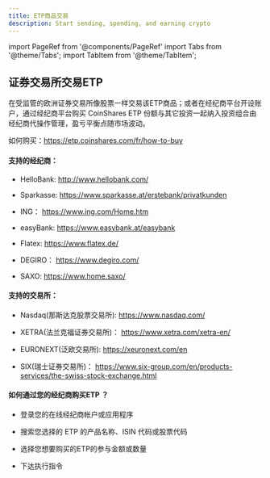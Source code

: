 ```yaml
---
title: ETP商品交易
description: Start sending, spending, and earning crypto
---
```


import PageRef from '@components/PageRef'
import Tabs from '@theme/Tabs';
import TabItem from '@theme/TabItem';

## 证券交易所交易ETP

在受监管的欧洲证券交易所像股票一样交易该ETP商品；或者在经纪商平台开设账户，通过经纪商平台购买 CoinShares ETP 份额与其它投资一起纳入投资组合由经纪商代操作管理，盈亏平衡点随市场波动。

如何购买：https://etp.coinshares.com/fr/how-to-buy

#### 支持的经纪商：

- HelloBank:  http://www.hellobank.com/

- Sparkasse:  https://www.sparkasse.at/erstebank/privatkunden

- ING： https://www.ing.com/Home.htm

- easyBank:  https://www.easybank.at/easybank

- Flatex:  https://www.flatex.de/

- DEGIRO： https://www.degiro.com/

- SAXO:  https://www.home.saxo/

#### 支持的交易所：

- Nasdaq(那斯达克股票交易所):  https://www.nasdaq.com/

- XETRA(法兰克福证券交易所)： https://www.xetra.com/xetra-en/

- EURONEXT(泛欧交易所):  https://xeuronext.com/en

- SIX(瑞士证券交易所)： https://www.six-group.com/en/products-services/the-swiss-stock-exchange.html

#### 如何通过您的经纪商购买ETP ？

- 登录您的在线经纪商帐户或应用程序

- 搜索您选择的 ETP 的产品名称、ISIN 代码或股票代码

- 选择您想要购买的ETP的参与金额或数量

- 下达执行指令


